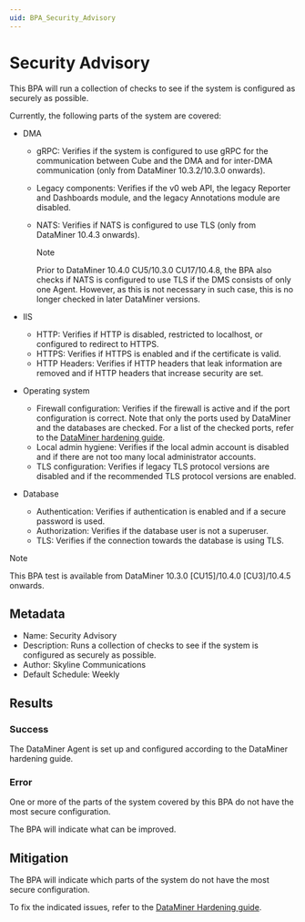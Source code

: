 ```yaml
---
uid: BPA_Security_Advisory
---
```


# Security Advisory

This BPA will run a collection of checks to see if the system is configured as securely as possible.

Currently, the following parts of the system are covered:

- DMA

  - gRPC: Verifies if the system is configured to use gRPC for the communication between Cube and the DMA and for inter-DMA communication (only from DataMiner 10.3.2/10.3.0 onwards).
  - Legacy components: Verifies if the v0 web API, the legacy Reporter and Dashboards module, and the legacy Annotations module are disabled.
  - NATS: Verifies if NATS is configured to use TLS (only from DataMiner 10.4.3 onwards).

    > [!NOTE]
    > Prior to DataMiner 10.4.0 CU5/10.3.0 CU17/10.4.8, the BPA also checks if NATS is configured to use TLS if the DMS consists of only one Agent. However, as this is not necessary in such case, this is no longer checked in later DataMiner versions.<!-- RN 39792 -->

- IIS

  - HTTP: Verifies if HTTP is disabled, restricted to localhost, or configured to redirect to HTTPS.
  - HTTPS: Verifies if HTTPS is enabled and if the certificate is valid.
  - HTTP Headers: Verifies if HTTP headers that leak information are removed and if HTTP headers that increase security are set.

- Operating system

  - Firewall configuration: Verifies if the firewall is active and if the port configuration is correct. Note that only the ports used by DataMiner and the databases are checked. For a list of the checked ports, refer to the [DataMiner hardening guide](xref:DataMiner_hardening_guide#configure-the-firewall).
  - Local admin hygiene: Verifies if the local admin account is disabled and if there are not too many local administrator accounts.
  - TLS configuration: Verifies if legacy TLS protocol versions are disabled and if the recommended TLS protocol versions are enabled.

- Database

  - Authentication: Verifies if authentication is enabled and if a secure password is used.
  - Authorization: Verifies if the database user is not a superuser.
  - TLS: Verifies if the connection towards the database is using TLS.

> [!NOTE]
> This BPA test is available from DataMiner 10.3.0 [CU15]/10.4.0 [CU3]/10.4.5 onwards.<!-- RN 38632 -->

## Metadata

- Name: Security Advisory
- Description: Runs a collection of checks to see if the system is configured as securely as possible.
- Author: Skyline Communications
- Default Schedule: Weekly

## Results

### Success

The DataMiner Agent is set up and configured according to the DataMiner hardening guide.

### Error

One or more of the parts of the system covered by this BPA do not have the most secure configuration.

The BPA will indicate what can be improved.

## Mitigation

The BPA will indicate which parts of the system do not have the most secure configuration.

To fix the indicated issues, refer to the [DataMiner Hardening guide](xref:DataMiner_hardening_guide).
